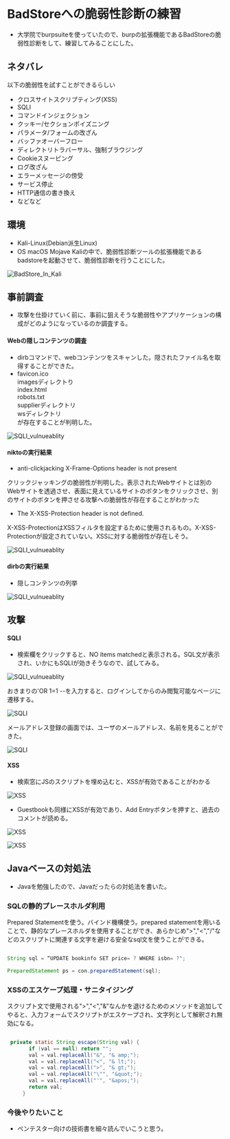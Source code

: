 # BadStoreへの脆弱性診断の練習
- 大学院でburpsuiteを使っていたので、burpの拡張機能であるBadStoreの脆弱性診断をして、練習してみることにした。

## ネタバレ
以下の脆弱性を試すことができるらしい

- クロスサイトスクリプティング(XSS)
- SQLI
- コマンドインジェクション
- クッキー/セクションポイズニング
- パラメータ/フォームの改ざん
- バッファオーバーフロー
- ディレクトリトラバーサル、強制ブラウジング
- Cookieスヌーピング
- ログ改ざん
- エラーメッセージの傍受
- サービス停止
- HTTP通信の書き換え
- などなど 

## 環境
- Kali-Linux(Debian派生Linux)
- OS macOS Mojave
Kaliの中で、脆弱性診断ツールの拡張機能であるbadstoreを起動させて、脆弱性診断を行うことにした。
<p><img src="スクリーンショット 2022-07-09 13.38.43.png" alt="BadStore_In_Kali" /></p> 

## 事前調査

- 攻撃を仕掛けていく前に、事前に狙えそうな脆弱性やアプリケーションの構成がどのようになっているのか調査する。

#### Webの隠しコンテンツの調査

- dirbコマンドで、webコンテンツをスキャンした。隠されたファイル名を取得することができた。
- favicon.ico <br>
imagesディレクトり <br>
index.html <br>
robots.txt <br>
supplierディレクトリ<br>
wsディレクトリ <br>
が存在することが判明した。

<p><img src="スクリーンショット 2022-05-05 19.05.55.png" alt="SQLI_vulnueablity" /></p> 

#### niktoの実行結果
- anti-clickjacking X-Frame-Options header is not present <br>

クリックジャッキングの脆弱性が判明した。表示されたWebサイトとは別のWebサイトを透過させ、表面に見えているサイトのボタンをクリックさせ、別のサイトのボタンを押させる攻撃への脆弱性が存在することがわかった

- The X-XSS-Protection header is not defined. <br>

X-XSS-ProtectionはXSSフィルタを設定するために使用されるもの。X-XSS-Protectionが設定されていない。XSSに対する脆弱性が存在しそう。

<p><img src="スクリーンショット 2022-05-05 19.06.43.png" alt="SQLI_vulnueablity" /></p> 

#### dirbの実行結果　

- 隠しコンテンツの列挙

<p><img src="スクリーンショット 2022-07-09 13.49.08.png" alt="SQLI_vulnueablity" /></p> 

## 攻撃

#### SQLI
- 検索欄をクリックすると、NO items matchedと表示される。SQL文が表示され、いかにもSQLIが効きそうなので、試してみる。
<p><img src="スクリーンショット 2022-05-05 18.05.07.png" alt="SQLI_vulnueablity" /></p> 
おきまりの'OR 1=1 --を入力すると、ログインしてからのみ閲覧可能なページに遷移する。
<p><img src="スクリーンショット 2022-05-05 18.23.45.png" alt="SQLI" /></p> 

メールアドレス登録の画面では、ユーザのメールアドレス、名前を見ることができた。
<p><img src="スクリーンショット 2022-05-05 18.31.57.png" alt="SQLI" /></p> 

#### XSS

- 検索窓にJSのスクリプトを埋め込むと、XSSが有効であることがわかる
<p><img src="スクリーンショット 2022-05-07 16.34.01.png" alt="XSS" /></p> 

- Guestbookも同様にXSSが有効であり、Add Entryボタンを押すと、過去のコメントが読める。
<p><img src="スクリーンショット 2022-07-02 9.45.01.png" alt="XSS" /></p>
<p><img src="スクリーンショット 2022-07-02 9.46.08.png" alt="XSS" /></p>

## Javaベースの対処法

- Javaを勉強したので、Javaだったらの対処法を書いた。

### SQLの静的プレースホルダ利用

Prepared Statementを使う。バインド機構使う。prepared statementを用いることで、静的なプレースホルダを使用することができ、あらかじめ">","<","/"などのスクリプトに関連する文字を避ける安全なsql文を使うことができる。

```java

String sql = “UPDATE bookinfo SET price= ? WHERE isbn= ?";

PreparedStatement ps = con.preparedStatement(sql);

```

### XSSのエスケープ処理・サニタイジング

スクリプト文で使用される">","<","&"なんかを退けるためのメソッドを追加してやると、入力フォームでスクリプトがエスケープされ、文字列として解釈され無効になる。

```java

 private static String escape(String val) {
       if (val == null) return "";
       val = val.replaceAll("&", "& amp;");
       val = val.replaceAll("<", "& lt;");
       val = val.replaceAll(">", "& gt;");
       val = val.replaceAll("\"", "&quot;");
       val = val.replaceAll("'", "&apos;");
       return val;
     }

```

### 今後やりたいこと

- ペンテスター向けの技術書を細々読んでいこうと思う。

